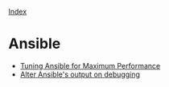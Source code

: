 [Index](index)

# Ansible

* [Tuning Ansible for Maximum Performance](ansible-tuning)
* [Alter Ansible's output on debugging](ansible-alter-output)
